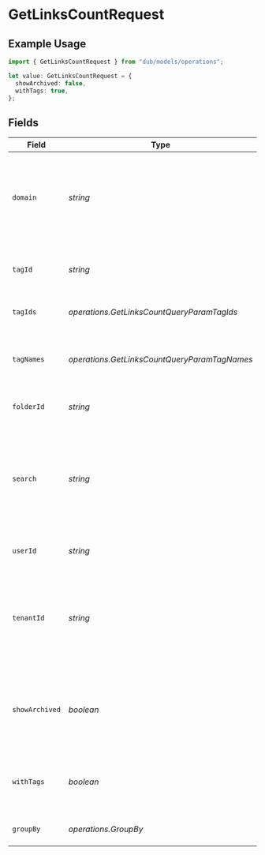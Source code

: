 # GetLinksCountRequest

## Example Usage

```typescript
import { GetLinksCountRequest } from "dub/models/operations";

let value: GetLinksCountRequest = {
  showArchived: false,
  withTags: true,
};
```

## Fields

| Field                                                                                                                        | Type                                                                                                                         | Required                                                                                                                     | Description                                                                                                                  |
| ---------------------------------------------------------------------------------------------------------------------------- | ---------------------------------------------------------------------------------------------------------------------------- | ---------------------------------------------------------------------------------------------------------------------------- | ---------------------------------------------------------------------------------------------------------------------------- |
| `domain`                                                                                                                     | *string*                                                                                                                     | :heavy_minus_sign:                                                                                                           | The domain to filter the links by. E.g. `ac.me`. If not provided, all links for the workspace will be returned.              |
| `tagId`                                                                                                                      | *string*                                                                                                                     | :heavy_minus_sign:                                                                                                           | Deprecated. Use `tagIds` instead. The tag ID to filter the links by.                                                         |
| `tagIds`                                                                                                                     | *operations.GetLinksCountQueryParamTagIds*                                                                                   | :heavy_minus_sign:                                                                                                           | The tag IDs to filter the links by.                                                                                          |
| `tagNames`                                                                                                                   | *operations.GetLinksCountQueryParamTagNames*                                                                                 | :heavy_minus_sign:                                                                                                           | The unique name of the tags assigned to the short link (case insensitive).                                                   |
| `folderId`                                                                                                                   | *string*                                                                                                                     | :heavy_minus_sign:                                                                                                           | The folder ID to filter the links by.                                                                                        |
| `search`                                                                                                                     | *string*                                                                                                                     | :heavy_minus_sign:                                                                                                           | The search term to filter the links by. The search term will be matched against the short link slug and the destination url. |
| `userId`                                                                                                                     | *string*                                                                                                                     | :heavy_minus_sign:                                                                                                           | The user ID to filter the links by.                                                                                          |
| `tenantId`                                                                                                                   | *string*                                                                                                                     | :heavy_minus_sign:                                                                                                           | The ID of the tenant that created the link inside your system. If set, will only return links for the specified tenant.      |
| `showArchived`                                                                                                               | *boolean*                                                                                                                    | :heavy_minus_sign:                                                                                                           | Whether to include archived links in the response. Defaults to `false` if not provided.                                      |
| `withTags`                                                                                                                   | *boolean*                                                                                                                    | :heavy_minus_sign:                                                                                                           | DEPRECATED. Filter for links that have at least one tag assigned to them.                                                    |
| `groupBy`                                                                                                                    | *operations.GroupBy*                                                                                                         | :heavy_minus_sign:                                                                                                           | The field to group the links by.                                                                                             |